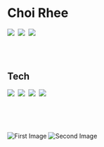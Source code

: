 <!-- 아이콘 넣기
<img src="https://img.shields.io/badge/문구-색?style=flat-square&logo=로고&logoColor=white"/>
문구는 알아서, 색이랑 로고 이름은 h0ttps://simpleicons.org/ 이 사이트에서 복사해서 쓰면 됨 -->


# Choi Rhee
<p>
<a href="https://public.tableau.com/app/profile/.34638457"><img src="https://img.shields.io/badge/Tableau Public-E97627?style=flat-square&logo=Tableau&logoColor=white&link=https://public.tableau.com/app/profile/.34638457"/></a>&nbsp
<a href="https://rchoi-19-4-2.tistory.com/"><img src="https://img.shields.io/badge/Tech blog-181717?style=flat-square&logo=GitHub&logoColor=white&link=https://rchoi-19-4-2.tistory.com/"/></a>&nbsp
<img src="https://img.shields.io/badge/choiree@gmail.com-EA4335?style=flat-square&logo=Gmail&logoColor=white"/>
</p>

## 

</br>

## Tech

<p>
<img src="https://img.shields.io/badge/R-276DC3?style=flat-square&logo=R&logoColor=white"/></a>&nbsp
<img src="https://img.shields.io/badge/Python-3776AB?style=flat-square&logo=Python&logoColor=white"/></a>&nbsp
<img src="https://img.shields.io/badge/Tableau-E97627?style=flat-square&logo=Tableau&logoColor=white"/></a>&nbsp
<img src="https://img.shields.io/badge/Django-092E20?style=flat-square&logo=Django&logoColor=white"/></a>&nbsp
</p>

## 

</br></br>

<!-- https://github.com/anuraghazra/github-readme-stats/blob/master/themes/README.md --> <!-- 백준 랭크 표시 https://github.com/mazassumnida/mazassumnida -->
![First Image](https://github-readme-stats.vercel.app/api?username=ChoiRhee&theme=graywhite&show_icons=true)   ![Second Image](http://mazassumnida.wtf/api/v2/generate_badge?boj=rxhoi1942)
